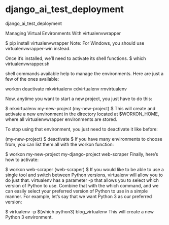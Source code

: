 # django_ai_test_deployment
django_ai_test_deployment




Managing Virtual Environments With virtualenvwrapper

$ pip install virtualenvwrapper
Note: For Windows, you should use virtualenvwrapper-win instead.

Once it’s installed, we’ll need to activate its shell functions. 
$ which virtualenvwrapper.sh

shell commands available help to manage the environments. Here are just a few of the ones available:

workon
deactivate
mkvirtualenv
cdvirtualenv
rmvirtualenv

Now, anytime you want to start a new project, you just have to do this:

$ mkvirtualenv my-new-project
(my-new-project) $
This will create and activate a new environment in the directory located at $WORKON_HOME, where all virtualenvwrapper environments are stored.

To stop using that environment, you just need to deactivate it like before:

(my-new-project) $ deactivate
$
If you have many environments to choose from, you can list them all with the workon function:

$ workon
my-new-project
my-django-project
web-scraper
Finally, here’s how to activate:

$ workon web-scraper
(web-scraper) $
If you would like to be able to use a single tool and switch between Python versions, virtualenv will allow you to do just that. virtualenv has a parameter -p that allows you to select which version of Python to use. Combine that with the which command, and we can easily select your preferred version of Python to use in a simple manner. For example, let’s say that we want Python 3 as our preferred version:

$ virtualenv -p $(which python3) blog_virtualenv
This will create a new Python 3 environment.
